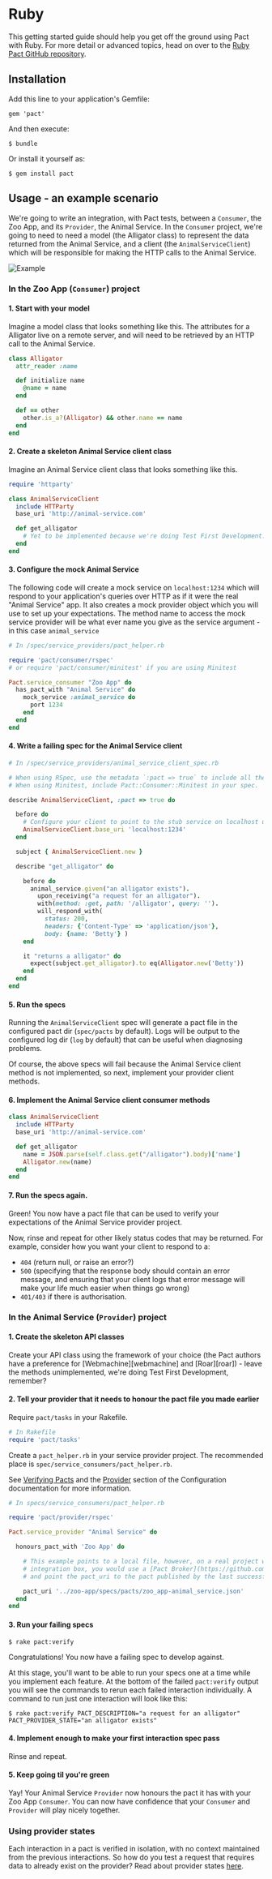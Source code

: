 # Ruby

This getting started guide should help you get off the ground using Pact with Ruby. For more detail or advanced topics, head on over to the [Ruby Pact GitHub repository](https://github.com/realestate-com-au/pact).

## Installation

Add this line to your application's Gemfile:

    gem 'pact'

And then execute:

    $ bundle

Or install it yourself as:

    $ gem install pact

## Usage - an example scenario

We're going to write an integration, with Pact tests, between a `Consumer`, the Zoo App, and its `Provider`, the Animal Service. In the `Consumer` project, we're going to need to need a model (the Alligator class) to represent the data returned from the Animal Service, and a client (the `AnimalServiceClient`) which will be responsible for making the HTTP calls to the Animal Service.

![Example](../media/zoo_app-animal_service.png)
### In the Zoo App (`Consumer`) project

#### 1. Start with your model

Imagine a model class that looks something like this. The attributes for a Alligator live on a remote server, and will need to be retrieved by an HTTP call to the Animal Service.

```ruby
class Alligator
  attr_reader :name

  def initialize name
    @name = name
  end

  def == other
    other.is_a?(Alligator) && other.name == name
  end
end
```

#### 2. Create a skeleton Animal Service client class

Imagine an Animal Service client class that looks something like this.

```ruby
require 'httparty'

class AnimalServiceClient
  include HTTParty
  base_uri 'http://animal-service.com'

  def get_alligator
    # Yet to be implemented because we're doing Test First Development...
  end
end
```
#### 3. Configure the mock Animal Service

The following code will create a mock service on `localhost:1234` which will respond to your application's queries over HTTP as if it were the real "Animal Service" app. It also creates a mock provider object which you will use to set up your expectations. The method name to access the mock service provider will be what ever name you give as the service argument - in this case `animal_service`

```ruby
# In /spec/service_providers/pact_helper.rb

require 'pact/consumer/rspec'
# or require 'pact/consumer/minitest' if you are using Minitest

Pact.service_consumer "Zoo App" do
  has_pact_with "Animal Service" do
    mock_service :animal_service do
      port 1234
    end
  end
end
```

#### 4. Write a failing spec for the Animal Service client

```ruby
# In /spec/service_providers/animal_service_client_spec.rb

# When using RSpec, use the metadata `:pact => true` to include all the pact functionality in your spec.
# When using Minitest, include Pact::Consumer::Minitest in your spec.

describe AnimalServiceClient, :pact => true do

  before do
    # Configure your client to point to the stub service on localhost using the port you have specified
    AnimalServiceClient.base_uri 'localhost:1234'
  end

  subject { AnimalServiceClient.new }

  describe "get_alligator" do

    before do
      animal_service.given("an alligator exists").
        upon_receiving("a request for an alligator").
        with(method: :get, path: '/alligator', query: '').
        will_respond_with(
          status: 200,
          headers: {'Content-Type' => 'application/json'},
          body: {name: 'Betty'} )
    end

    it "returns a alligator" do
      expect(subject.get_alligator).to eq(Alligator.new('Betty'))
    end
  end
end
```

#### 5. Run the specs

Running the `AnimalServiceClient` spec will generate a pact file in the configured pact dir (`spec/pacts` by default).
Logs will be output to the configured log dir (`log` by default) that can be useful when diagnosing problems.

Of course, the above specs will fail because the Animal Service client method is not implemented, so next, implement your provider client methods.

#### 6. Implement the Animal Service client consumer methods

```ruby
class AnimalServiceClient
  include HTTParty
  base_uri 'http://animal-service.com'

  def get_alligator
    name = JSON.parse(self.class.get("/alligator").body)['name']
    Alligator.new(name)
  end
end
```

#### 7. Run the specs again.

Green! You now have a pact file that can be used to verify your expectations of the Animal Service provider project.

Now, rinse and repeat for other likely status codes that may be returned. For example, consider how you want your client to respond to a:
* `404` (return null, or raise an error?)
* `500` (specifying that the response body should contain an error message, and ensuring that your client logs that error message will make your life much easier when things go wrong)
* `401/403` if there is authorisation.

### In the Animal Service (`Provider`) project

#### 1. Create the skeleton API classes

Create your API class using the framework of your choice (the Pact authors have a preference for [Webmachine][webmachine] and [Roar][roar]) - leave the methods unimplemented, we're doing Test First Development, remember?

#### 2. Tell your provider that it needs to honour the pact file you made earlier

Require `pact/tasks` in your Rakefile.

```ruby
# In Rakefile
require 'pact/tasks'
```

Create a `pact_helper.rb` in your service provider project. The recommended place is `spec/service_consumers/pact_helper.rb`.

See [Verifying Pacts](https://github.com/realestate-com-au/pact/wiki/Verifying-pacts) and the [Provider](documentation/configuration.md#provider) section of the Configuration documentation for more information.

```ruby
# In specs/service_consumers/pact_helper.rb

require 'pact/provider/rspec'

Pact.service_provider "Animal Service" do

  honours_pact_with 'Zoo App' do

    # This example points to a local file, however, on a real project with a continuous
    # integration box, you would use a [Pact Broker](https://github.com/bethesque/pact_broker) or publish your pacts as artifacts,
    # and point the pact_uri to the pact published by the last successful build.

    pact_uri '../zoo-app/specs/pacts/zoo_app-animal_service.json'
  end
end
```

#### 3. Run your failing specs

    $ rake pact:verify

Congratulations! You now have a failing spec to develop against.

At this stage, you'll want to be able to run your specs one at a time while you implement each feature. At the bottom of the failed `pact:verify` output you will see the commands to rerun each failed interaction individually. A command to run just one interaction will look like this:

    $ rake pact:verify PACT_DESCRIPTION="a request for an alligator" PACT_PROVIDER_STATE="an alligator exists"

#### 4. Implement enough to make your first interaction spec pass

Rinse and repeat.

#### 5. Keep going til you're green

Yay! Your Animal Service `Provider` now honours the pact it has with your Zoo App `Consumer`. You can now have confidence that your `Consumer` and `Provider` will play nicely together.

### Using provider states

Each interaction in a pact is verified in isolation, with no context maintained from the previous interactions. So how do you test a request that requires data to already exist on the provider? Read about provider states [here](https://github.com/realestate-com-au/pact/wiki/Provider-states).